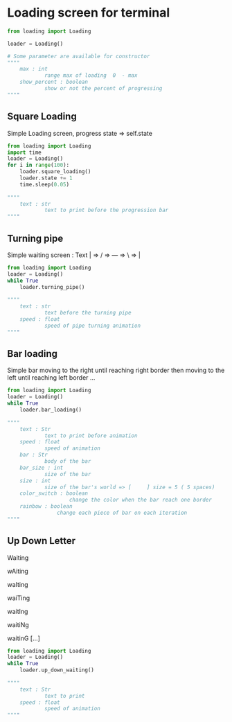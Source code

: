 # Loading screen for terminal



```python
from loading import Loading

loader = Loading()

# Some parameter are available for constructor
""""
	max : int
			range max of loading  0  - max 
	show_percent : boolean
    		show or not the percent of progressing
""""

```



## Square Loading 

Simple Loading screen, progress state => self.state



```python
from loading import Loading
import time
loader = Loading()
for i in range(100):
    loader.square_loading()
    loader.state += 1
    time.sleep(0.05)
    
""""
	text : str
			text to print before the progression bar
""""
```



## Turning pipe

Simple waiting screen  : Text    | => / => — => \ => | 

```python
from loading import Loading
loader = Loading()
while True
    loader.turning_pipe()
    
""""
	text : str
			text before the turning pipe
	speed : float
			speed of pipe turning animation
""""  
```



## Bar loading

Simple bar moving to the right until reaching right border then moving to the left until reaching left border ...

```python
from loading import Loading
loader = Loading()
while True
    loader.bar_loading()
    
""""
	text : Str
			text to print before animation
	speed : float
			speed of animation
	bar : Str
			body of the bar 
	bar_size : int
			size of the bar
	size : int
			size of the bar's world => [     ] size = 5 ( 5 spaces)
	color_switch : boolean 
					change the color when the bar reach one border
	rainbow : boolean
    			change each piece of bar on each iteration
""""
```



## Up Down Letter

Waiting

wAiting

waIting

waiTing

waitIng

waitiNg

waitinG [...]

```python
from loading import Loading
loader = Loading()
while True
    loader.up_down_waiting()
    
""""
	text : Str
			text to print
	speed : float
			speed of animation
""""
```

